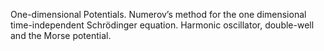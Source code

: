 One-dimensional Potentials. Numerov’s method for the one dimensional time-independent Schrödinger equation. Harmonic oscillator, double-well and the Morse potential.

